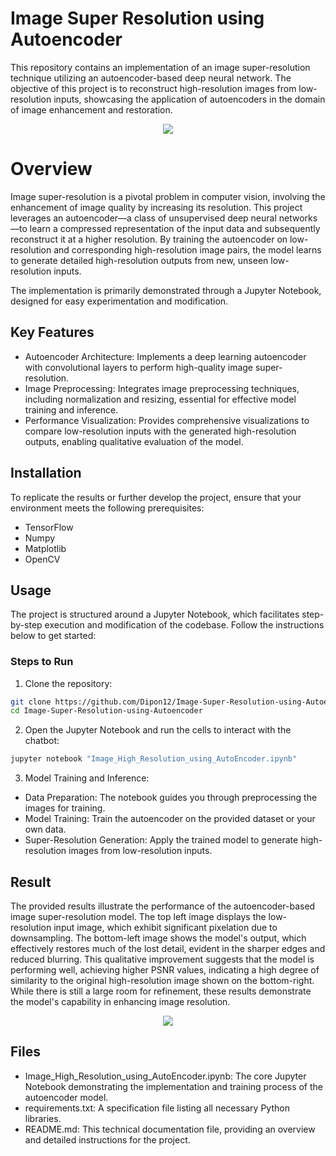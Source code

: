 # Image Super Resolution using Autoencoder

This repository contains an implementation of an image super-resolution technique utilizing an autoencoder-based deep neural network. The objective of this project is to reconstruct high-resolution images from low-resolution inputs, showcasing the application of autoencoders in the domain of image enhancement and restoration.

<div align="center"><img src="https://github.com/user-attachments/assets/e75e2497-89a3-4c8f-8992-9e7aacc03b33"></div>

# Overview
Image super-resolution is a pivotal problem in computer vision, involving the enhancement of image quality by increasing its resolution. This project leverages an autoencoder—a class of unsupervised deep neural networks—to learn a compressed representation of the input data and subsequently reconstruct it at a higher resolution. By training the autoencoder on low-resolution and corresponding high-resolution image pairs, the model learns to generate detailed high-resolution outputs from new, unseen low-resolution inputs.

The implementation is primarily demonstrated through a Jupyter Notebook, designed for easy experimentation and modification.

## Key Features

- Autoencoder Architecture: Implements a deep learning autoencoder with convolutional layers to perform high-quality image super-resolution.
- Image Preprocessing: Integrates image preprocessing techniques, including normalization and resizing, essential for effective model training and inference.
- Performance Visualization: Provides comprehensive visualizations to compare low-resolution inputs with the generated high-resolution outputs, enabling qualitative evaluation of the model.

## Installation
To replicate the results or further develop the project, ensure that your environment meets the following prerequisites:

- TensorFlow 
- Numpy
- Matplotlib
- OpenCV

## Usage
The project is structured around a Jupyter Notebook, which facilitates step-by-step execution and modification of the codebase. Follow the instructions below to get started:

### Steps to Run
1. Clone the repository:
```bash
git clone https://github.com/Dipon12/Image-Super-Resolution-using-Autoencoder.git
cd Image-Super-Resolution-using-Autoencoder
```

2. Open the Jupyter Notebook and run the cells to interact with the chatbot:

```bash
jupyter notebook "Image_High_Resolution_using_AutoEncoder.ipynb"
```

3. Model Training and Inference:

- Data Preparation: The notebook guides you through preprocessing the images for training.
- Model Training: Train the autoencoder on the provided dataset or your own data.
- Super-Resolution Generation: Apply the trained model to generate high-resolution images from low-resolution inputs.

## Result
The provided results illustrate the performance of the autoencoder-based image super-resolution model. The top left image displays the low-resolution input image, which exhibit significant pixelation due to downsampling. The bottom-left image shows the model's output, which effectively restores much of the lost detail, evident in the sharper edges and reduced blurring. This qualitative improvement suggests that the model is performing well, achieving higher PSNR values, indicating a high degree of similarity to the original high-resolution image shown on the bottom-right. While there is still a large room for refinement, these results demonstrate the model's capability in enhancing image resolution.

<div align="center"><img src="https://github.com/user-attachments/assets/c2304fb3-a645-46e1-8fb8-2c8fca763f8c"></div>

## Files
- Image_High_Resolution_using_AutoEncoder.ipynb: The core Jupyter Notebook demonstrating the implementation and training process of the autoencoder model.
- requirements.txt: A specification file listing all necessary Python libraries.
- README.md: This technical documentation file, providing an overview and detailed instructions for the project.


